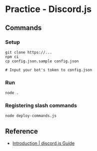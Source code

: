 # Practice - Discord.js

## Commands

### Setup

```shell
git clone https://...
npm ci
cp config.json.sample config.json

# Input your bot's token to config.json
```

### Run

```shell
node .
```

### Registering slash commands

```shell
node deploy-commands.js
```

## Reference

- [Introduction | discord.js Guide](https://discordjs.guide/)
